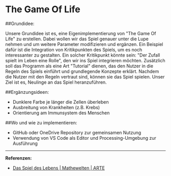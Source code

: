 # The Game Of Life

##Grundidee:

Unsere Grundidee ist es, eine Eigenimplementierung von "The Game Of Life" zu erstellen. Dabei wollen wir das Spiel genauer unter die Lupe nehmen und um weitere Parameter modifizieren und ergänzen. Ein Beispiel dafür ist die Integration von Kritikpunkten des Spiels, um es noch interessanter zu gestalten. Ein solcher Kritikpunkt könnte sein: "Der Zufall spielt im Leben eine Rolle", den wir ins Spiel integrieren möchten. Zusätzlich soll das Programm als eine Art "Tutorial" dienen, das den Nutzer in die Regeln des Spiels einführt und grundlegende Konzepte erklärt. Nachdem die Nutzer mit den Regeln vertraut sind, können sie das Spiel spielen. Unser Ziel ist es, Neulinge an das Spiel heranzuführen.

##Ergänzungsideen:
- Dunklere Farbe je länger die Zellen überleben
- Ausbreitung von Krankheiten (z.B. Krebs)
- Orientierung am Immunsystem des Menschen

##Wo und wie zu implementieren:
- GitHub oder OneDrive Repository zur gemeinsamen Nutzung
- Verwendung von VS Code als Editor und Processing-Umgebung zur Ausführung



---



**Referenzen:**
- [Das Spiel des Lebens | Mathewelten | ARTE](https://www.youtube.com/watch?v=ZV9AysUDjDk)